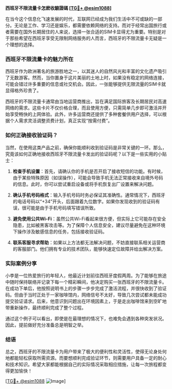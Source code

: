 **西班牙不限流量卡怎麽收驗證碼 [[TG💪+ @esim1088](https://t.me/s/esim1088)]**

在当今这个信息化飞速发展的时代，互联网已经成为我们生活中不可或缺的一部分。无论是工作、学习还是娱乐，都需要依赖网络的支持。而对于经常出国旅行或者需要在国外长期居住的人来说，选择一张合适的SIM卡显得尤为重要。特别是对于那些希望在西班牙享受无限制网络服务的人而言，西班牙的不限流量卡无疑是一个理想的选择。

### 西班牙不限流量卡的魅力所在

西班牙作为欧洲著名的旅游胜地之一，以其迷人的自然风光和丰富的文化遗产吸引了无数游客。然而，当你置身于这片美丽的土地上时，如果没有稳定的网络连接，可能会错过许多重要的信息或社交机会。因此，一张能够提供无限流量的SIM卡就显得格外珍贵了。

西班牙的不限流量卡通常由当地运营商推出，旨在满足国际旅客及长期居民对高速网络的需求。这些卡片不仅价格合理，而且使用方便，只需简单几步即可激活并开始享受畅快的上网体验。此外，许多运营商还提供了多种套餐供用户选择，可以根据个人需求灵活调整资费计划，真正实现“按需付费”。

### 如何正确接收验证码？

当然，在使用这类产品之前，确保你能顺利收到验证码是非常关键的一环。那么，究竟该如何正确地接收西班牙不限流量卡发出的验证码呢？以下是一些实用的小贴士：

1. **检查手机设置**：首先，请确认你的手机是否开启了接收短信的功能。有时候，由于某些特殊原因（如误操作），可能会导致手机无法正常接收来自境外号码的信息。此时，你可以尝试重启设备或将手机恢复出厂设置来解决问题。
   
2. **确认手机号码格式**：输入手机号码时务必保证其准确性。通常情况下，西班牙的电话号码以“+34”开头，后面跟着九位数字。如果你发现收到的验证码有误，很可能是由于手机号码填写错误所致。
   
3. **避免使用公共Wi-Fi**：虽然公共Wi-Fi看起来很方便，但实际上它可能存在安全隐患，比如被黑客攻击等。为了保障个人信息安全，建议尽量避免在这种环境下操作涉及敏感信息的任务，包括接收验证码。
   
4. **联系客服寻求帮助**：如果以上方法都无法解决问题，不妨直接联系相关运营商的客服部门。他们拥有专业的技术团队，能够快速定位故障并给出解决方案。

### 实际案例分享

小李是一位热爱旅行的年轻人，他最近计划前往西班牙度假两周。为了能够在旅途中随时保持联络并记录下每一个精彩瞬间，他决定购买一张西班牙的不限流量卡。在成功下单后，他按照说明书上的步骤一步步完成了激活流程，并很快收到了验证码。但由于当时正处于一家咖啡馆内，网络信号不太好，导致几次尝试都未能成功提交验证请求。后来，他意识到问题出在环境因素上，于是走出咖啡馆来到空旷地带重新操作，最终顺利完成了整个过程。

通过这个例子可以看出，即使是在最理想的情况下，也难免会遇到各种突发状况。因此，提前做好充分准备总是明智之举。

### 结语

总之，西班牙的不限流量卡为用户带来了极大的便利性和灵活性，使得无论身处何地都能轻松获取所需资源。而要想顺利完成验证环节，则需要用户具备一定的耐心和技术知识。希望大家都能根据自己的实际情况采取相应措施，让每一次旅程都变得更加愉快！

[[TG💪+ @esim1088](https://t.me/s/esim1088) ![Image](https://i.postimg.cc/4NQfJmqS/Snipaste-2025-05-13-00-14-12.png)]